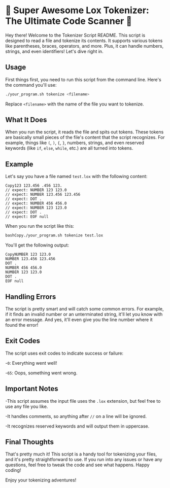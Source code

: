 # 🚀 Super Awesome Lox Tokenizer: The Ultimate Code Scanner 🚀

Hey there! Welcome to the Tokenizer Script README. This script is designed to read a file and tokenize its contents. It supports various tokens like parentheses, braces, operators, and more. Plus, it can handle numbers, strings, and even identifiers! Let's dive right in.

## Usage

First things first, you need to run this script from the command line. Here's the command you'll use:

```bash
./your_program.sh tokenize <filename> 
```
Replace `<filename>` with the name of the file you want to tokenize.

## What It Does

When you run the script, it reads the file and spits out tokens. These tokens are basically small pieces of the file's content that the script recognizes. For example, things like `(`, `)`, `{`, `}`, numbers, strings, and even reserved keywords (like `if`, `else`, `while`, etc.) are all turned into tokens.

## Example
Let's say you have a file named `test.lox` with the following content:
```
Copy123 123.456 .456 123.
// expect: NUMBER 123 123.0
// expect: NUMBER 123.456 123.456
// expect: DOT .
// expect: NUMBER 456 456.0
// expect: NUMBER 123 123.0
// expect: DOT .
// expect: EOF null
```
When you run the script like this:
```bash
bashCopy./your_program.sh tokenize test.lox
```
You'll get the following output:
```
CopyNUMBER 123 123.0
NUMBER 123.456 123.456
DOT .
NUMBER 456 456.0
NUMBER 123 123.0
DOT .
EOF null
```
## Handling Errors

The script is pretty smart and will catch some common errors. For example, if it finds an invalid number or an unterminated string, it'll let you know with an error message. And yes, it'll even give you the line number where it found the error!

## Exit Codes

The script uses exit codes to indicate success or failure:

-`0`: Everything went well!

-`65`: Oops, something went wrong.

## Important Notes

-This script assumes the input file uses the `.lox` extension, but feel free to use any file you like.

-It handles comments, so anything after `//` on a line will be ignored.

-It recognizes reserved keywords and will output them in uppercase.

## Final Thoughts
That's pretty much it! This script is a handy tool for tokenizing your files, and it's pretty straightforward to use. If you run into any issues or have any questions, feel free to tweak the code and see what happens. Happy coding!

Enjoy your tokenizing adventures!